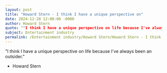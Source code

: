 ```yaml
---
layout: post
title: "Howard Stern - I think I have a unique perspective on"
date: 2024-12-28 12:00:00 -0000
author: Howard Stern
quote: ""I think I have a unique perspective on life because I've always been an outsider.""
subject: Entertainment industry
permalink: /Entertainment industry/Howard Stern/Howard Stern - I think I have a unique perspective on
---
```


"I think I have a unique perspective on life because I've always been an outsider."

- Howard Stern
